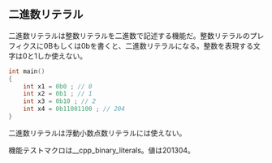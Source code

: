 ## 二進数リテラル

二進数リテラルは整数リテラルを二進数で記述する機能だ。整数リテラルのプレフィクスに0Bもしくは0bを書くと、二進数リテラルになる。整数を表現する文字は0と1しか使えない。

~~~cpp
int main()
{
    int x1 = 0b0 ; // 0
    int x2 = 0b1 ; // 1
    int x3 = 0b10 ; // 2
    int x4 = 0b11001100 ; // 204
}
~~~

二進数リテラルは浮動小数点数リテラルには使えない。

機能テストマクロは__cpp_binary_literals。値は201304。

